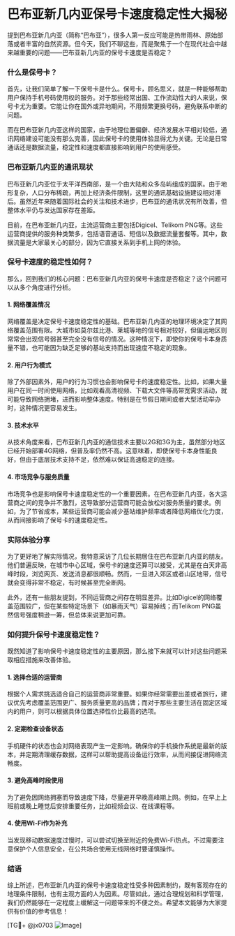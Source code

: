 # 巴布亚新几内亚保号卡速度稳定性大揭秘

提到巴布亚新几内亚（简称“巴布亚”），很多人第一反应可能是热带雨林、原始部落或者丰富的自然资源。但今天，我们不聊这些，而是聚焦于一个在现代社会中越来越重要的问题——巴布亚新几内亚的保号卡速度是否稳定？

### 什么是保号卡？

首先，让我们简单了解一下保号卡是什么。保号卡，顾名思义，就是一种能够帮助用户保持手机号码使用权的服务。对于那些经常出国、工作流动性大的人来说，保号卡尤为重要。它能让你在国外或异地期间，不用频繁更换号码，避免联系中断的问题。

而在巴布亚新几内亚这样的国家，由于地理位置偏僻、经济发展水平相对较低，通讯网络建设可能没有那么完善，因此保号卡的使用体验显得尤为关键。无论是日常通话还是数据流量，稳定性和速度都直接影响到用户的使用感受。

### 巴布亚新几内亚的通讯现状

巴布亚新几内亚位于太平洋西南部，是一个由大陆和众多岛屿组成的国家。由于地形复杂，人口分布稀疏，再加上经济条件限制，这里的通讯基础设施建设相对滞后。虽然近年来随着国际社会的关注和技术进步，巴布亚的通讯状况有所改善，但整体水平仍与发达国家存在差距。

目前，在巴布亚新几内亚，主流运营商主要包括Digicel、Telikom PNG等。这些运营商提供的服务种类繁多，包括语音通话、短信以及数据流量套餐等。其中，数据流量是大家最关心的部分，因为它直接关系到手机上网的体验。

### 保号卡速度的稳定性如何？

那么，回到我们的核心问题：巴布亚新几内亚的保号卡速度是否稳定？这个问题可以从多个角度进行分析。

#### 1. 网络覆盖情况

网络覆盖是决定保号卡速度稳定性的基础。巴布亚新几内亚的地理环境决定了其网络覆盖范围有限。大城市如莫尔兹比港、莱城等地的信号相对较好，但偏远地区则常常会出现信号弱甚至完全没有信号的情况。这种情况下，即使你的保号卡本身质量不错，也可能因为缺乏足够的基站支持而出现速度不稳定的现象。

#### 2. 用户行为模式

除了外部因素外，用户的行为习惯也会影响保号卡的速度稳定性。比如，如果大量用户在同一时间使用网络，比如观看高清视频、下载大文件等高带宽需求活动，就可能导致网络拥堵，进而影响整体速度。特别是在节假日期间或者大型活动举办时，这种情况更容易发生。

#### 3. 技术水平

从技术角度来看，巴布亚新几内亚的通信技术主要以2G和3G为主，虽然部分地区已经开始部署4G网络，但普及率仍然不高。这意味着，即使保号卡本身性能良好，但由于底层技术支持不足，依然难以保证高速稳定的连接。

#### 4. 市场竞争与服务质量

市场竞争也是影响保号卡速度稳定性的一个重要因素。在巴布亚新几内亚，各大运营商之间的竞争并不激烈，这导致部分运营商可能会放松对服务质量的要求。例如，为了节省成本，某些运营商可能会减少基站维护频率或者降低网络优化力度，从而间接影响了保号卡的速度稳定性。

### 实际体验分享

为了更好地了解实际情况，我特意采访了几位长期居住在巴布亚新几内亚的朋友。他们普遍反映，在城市中心区域，保号卡的速度还算可以接受，尤其是在白天非高峰时段，浏览网页、发送消息都很顺畅。然而，一旦进入郊区或者山区地带，信号就会变得非常不稳定，有时候甚至完全断网。

此外，还有一些朋友提到，不同运营商之间存在明显差异。比如Digicel的网络覆盖范围较广，但在某些特定场景下（如暴雨天气）容易掉线；而Telikom PNG虽然信号强度稍逊一筹，但总体来说更加可靠。

### 如何提升保号卡速度稳定性？

既然知道了影响保号卡速度稳定性的主要原因，那么接下来就可以针对这些问题采取相应措施来改善体验。

#### 1. 选择合适的运营商

根据个人需求挑选适合自己的运营商非常重要。如果你经常需要出差或者旅行，建议优先考虑覆盖范围更广、服务质量更高的品牌；而对于那些主要生活在固定区域内的用户，则可以根据具体位置选择性价比最高的选项。

#### 2. 定期检查设备状态

手机硬件的状态也会对网络表现产生一定影响。确保你的手机操作系统是最新的版本，并定期清理缓存数据，这样可以帮助提高设备运行效率，从而间接促进网络流畅度。

#### 3. 避免高峰时段使用

为了避免因网络拥塞而导致速度下降，尽量避开早晚高峰期上网。例如，在早上上班前或晚上睡觉后安排重要任务，比如视频会议、在线课程等。

#### 4. 使用Wi-Fi作为补充

当发现移动数据速度过慢时，可以尝试切换至附近的免费Wi-Fi热点。不过需要注意保护个人信息安全，在公共场合使用无线网络时要谨慎操作。

### 结语

综上所述，巴布亚新几内亚的保号卡速度稳定性受多种因素制约，既有客观存在的地理条件限制，也有主观方面的人为因素。尽管如此，通过合理规划和科学管理，我们仍然能够在一定程度上缓解这一问题带来的不便之处。希望本文能够为大家提供有价值的参考信息！

[TG💪+ @jx0703 ![Image](https://github.com/user-attachments/assets/dbca1d08-cadb-493c-b0ec-ad6f7a83f270)]